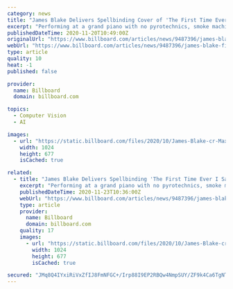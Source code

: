 ```yaml
---
category: news
title: "James Blake Delivers Spellbinding Cover of 'The First Time Ever I Saw Your Face' on 'Fallon': Watch"
excerpt: "Performing at a grand piano with no pyrotechnics, smoke machines or digital wizardry, Blake stripped it right back to the core."
publishedDateTime: 2020-11-20T10:49:00Z
originalUrl: "https://www.billboard.com/articles/news/9487396/james-blake-first-time-ever-i-saw-your-face-fallon/"
webUrl: "https://www.billboard.com/articles/news/9487396/james-blake-first-time-ever-i-saw-your-face-fallon/"
type: article
quality: 10
heat: -1
published: false

provider:
  name: Billboard
  domain: billboard.com

topics:
  - Computer Vision
  - AI

images:
  - url: "https://static.billboard.com/files/2020/10/James-Blake-cr-Max-Montgomery-2020-billboard-1548-1602697355-1024x677.jpg"
    width: 1024
    height: 677
    isCached: true

related:
  - title: "James Blake Delivers Spellbinding 'The First Time Ever I Saw Your Face' Cover: Watch"
    excerpt: "Performing at a grand piano with no pyrotechnics, smoke machines or digital wizardry, Blake stripped it right back to the core."
    publishedDateTime: 2020-11-23T10:36:00Z
    webUrl: "https://www.billboard.com/articles/news/9487396/james-blake-first-time-ever-i-saw-your-face-fallon/"
    type: article
    provider:
      name: Billboard
      domain: billboard.com
    quality: 17
    images:
      - url: "https://static.billboard.com/files/2020/10/James-Blake-cr-Max-Montgomery-2020-billboard-1548-1602697355-1024x677.jpg"
        width: 1024
        height: 677
        isCached: true

secured: "JMq8Q4IYxiRiVxZfIJ8FmNFGC+/Irp88I9EP2RBQw4NmpSUY/ZF9k4Ca6TgNTSnm3PwwMW9A+1645qfavIlN2jME+7sZJk62po/slmQQZHcVv7vZFoTXDqgMkRFzsq5dGbXO+lp4AhmMIxsQnrMlNvDVLE+tzzGP9zLKoopTyhGTKuDIPIdlT9MSFZCMC6+KLVqi4UPXzWg0dn6ok0Q9lqkL/fYqzkmwgslNQI9hEkLcyNVM9UnZZoJNdpQaqbCN3XLk2YhyqVdtbop8yhttgK7Ows29wFND2e4R/5QGrISb6/H0QeIiLCJzK1LtMYCMIx+i1k8oo+tSIHF9HGP/EQZQRsw7J414+CFANb8c6xk=;PGwtAJYPCueokO0CjMazlg=="
---
```


